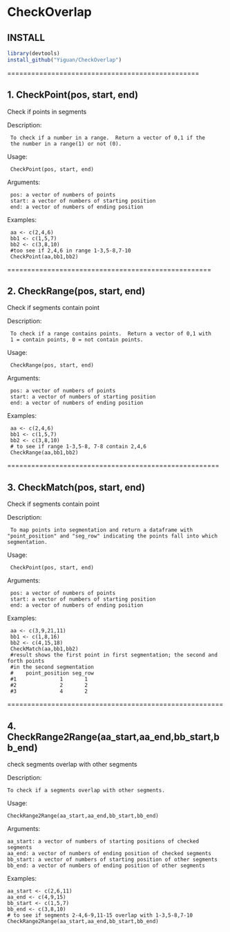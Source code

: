 # CheckOverlap

## INSTALL
```R
library(devtools)
install_github("Yiguan/CheckOverlap")
```
================================================
## 1. CheckPoint(pos, start, end)

Check if points in segments

Description:

     To check if a number in a range.  Return a vector of 0,1 if the
     the number in a range(1) or not (0).

Usage:

     CheckPoint(pos, start, end)
     
Arguments:

     pos: a vector of numbers of points
     start: a vector of numbers of starting position
     end: a vector of numbers of ending position

Examples:

     aa <- c(2,4,6)
     bb1 <- c(1,5,7)
     bb2 <- c(3,8,10)
     #too see if 2,4,6 in range 1-3,5-8,7-10
     CheckPoint(aa,bb1,bb2)
     
===================================================

## 2. CheckRange(pos, start, end)

 Check if segments contain point

Description:

     To check if a range contains points.  Return a vector of 0,1 with
     1 = contain points, 0 = not contain points.

Usage:

     CheckRange(pos, start, end)
     
Arguments:

     pos: a vector of numbers of points
     start: a vector of numbers of starting position
     end: a vector of numbers of ending position

Examples:

     aa <- c(2,4,6)
     bb1 <- c(1,5,7)
     bb2 <- c(3,8,10)
     # to see if range 1-3,5-8, 7-8 contain 2,4,6
     CheckRange(aa,bb1,bb2)

=====================================================

## 3. CheckMatch(pos, start, end)

 Check if segments contain point 

Description:

     To map points into segmentation and return a dataframe with "point_position" and "seg_row" indicating the points fall into which segmentation.
     

Usage:

     CheckPoint(pos, start, end)
     
Arguments:

     pos: a vector of numbers of points
     start: a vector of numbers of starting position
     end: a vector of numbers of ending position

Examples:

     aa <- c(3,9,21,11)
     bb1 <- c(1,8,16)
     bb2 <- c(4,15,18)
     CheckMatch(aa,bb1,bb2)
     #result shows the first point in first segmentation; the second and forth points
     #in the second segmentation
     #    point_position seg_row
     #1              1       1
     #2              2       2
     #3              4       2

======================================================

## 4. CheckRange2Range(aa_start,aa_end,bb_start,bb_end)

  check segments overlap with other segments

Description:

	To check if a segments overlap with other segments.

Usage:
	
	CheckRange2Range(aa_start,aa_end,bb_start,bb_end)

Arguments:

	aa_start: a vector of numbers of starting positions of checked segments
	aa_end: a vector of numbers of ending position of checked segments
	bb_start: a vector of numbers of starting position of other segments
	bb_end: a vector of numbers of ending position of other segments

Examples:

	aa_start <- c(2,6,11)
	aa_end <- c(4,9,15)
	bb_start <- c(1,5,7)
	bb_end <- c(3,8,10)
	# to see if segments 2-4,6-9,11-15 overlap with 1-3,5-8,7-10
	CheckRange2Range(aa_start,aa_end,bb_start,bb_end)
